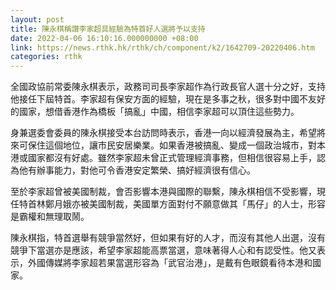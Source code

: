 ```yaml
---
layout: post
title: 陳永棋稱讚李家超具經驗為特首好人選將予以支持
date: 2022-04-06 16:10:16.000000000 +08:00
link: https://news.rthk.hk/rthk/ch/component/k2/1642709-20220406.htm
categories: rthk
---
```


全國政協前常委陳永棋表示，政務司司長李家超作為行政長官人選十分之好，支持他接任下屆特首。李家超有保安方面的經驗，現在是多事之秋，很多對中國不友好的國家，想借香港作為橋板「搞亂」中國，相信李家超可以頂住這些勢力。

身兼選委會委員的陳永棋接受本台訪問時表示，香港一向以經濟發展為主，希望將來可保住這個地位，讓市民安居樂業。如果香港被搞亂、變成一個政治城市，對本港或國家都沒有好處。雖然李家超未曾正式管理經濟事務，但相信很容易上手，認為他有辦事能力，對他可令香港安定繁榮、搞好經濟很有信心。

至於李家超曾被美國制裁，會否影響本港與國際的聯繫，陳永棋相信不受影響，現任特首林鄭月娥亦被美國制裁，美國單方面對付不願意做其「馬仔」的人士，形容是霸權和無理取鬧。

陳永棋指，特首選舉有競爭當然好，但如果有好的人才，而沒有其他人出選，沒有競爭下當選亦是應該，希望李家超能高票當選，意味著得人心和有認受性。他又表示，外國傳媒將李家超若果當選形容為「武官治港」，是戴有色眼鏡看待本港和國家。
